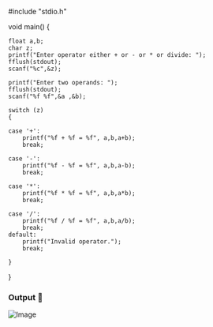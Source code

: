 #include "stdio.h"

void main()
{

	float a,b;
	char z;
	printf("Enter operator either + or - or * or divide: ");
	fflush(stdout);
	scanf("%c",&z);

	printf("Enter two operands: ");
	fflush(stdout);
	scanf("%f %f",&a ,&b);

	switch (z)
	{

	case '+':
		printf("%f + %f = %f", a,b,a+b);
		break;

	case '-':
		printf("%f - %f = %f", a,b,a-b);
		break;

	case '*':
		printf("%f * %f = %f", a,b,a*b);
		break;

	case '/':
		printf("%f / %f = %f", a,b,a/b);
		break;
	default:
		printf("Invalid operator.");
		break;

	}
  
}


### Output 🎥

![Image](https://github.com/user-attachments/assets/b16f5ca4-4b0d-4ba3-a8a3-a167ad0e264a)

